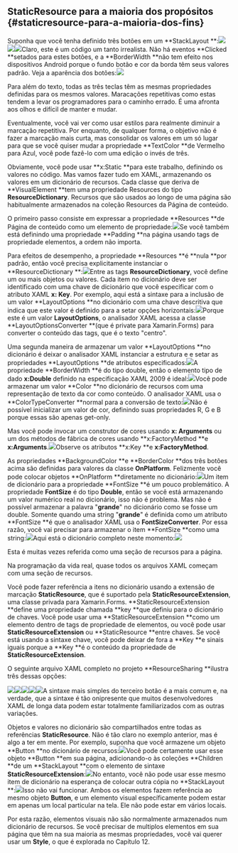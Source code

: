 ## StaticResource para a maioria dos propósitos {#staticresource-para-a-maioria-dos-fins}

Suponha que você tenha definido três botões em um **StackLayout **:![](/assets/10-20-stacklayou)![](/assets/10-20-stacklayout1)![](/assets/10-20-stacklayout3)Claro, este é um código um tanto irrealista. Não há eventos **Clicked **setados para estes botões, e a **BorderWidth **não tem efeito nos dispositivos Android porque o fundo botão e cor da borda têm seus valores padrão. Veja a aparência dos botões:![](/assets/10-21-telas)

Para além do texto, todas as três teclas têm as mesmas propriedades definidas para os mesmos valores. Maracações repetitivas como estas tendem a levar os programadores para o caminho errado. É uma afronta aos olhos e difícil de manter e mudar.

Eventualmente, você vai ver como usar estilos para realmente diminuir a marcação repetitiva. Por enquanto, de qualquer forma, o objetivo não é fazer a marcação mais curta, mas consolidar os valores em um só lugar para que se você quiser mudar a propriedade **TextColor **de Vermelho para Azul, você pode fazê-lo com uma edição o invés de três.

Obviamente, você pode usar **x:Static **para este trabalho, definindo os valores no código. Mas vamos fazer tudo em XAML, armazenando os valores em um dicionário de recursos. Cada classe que deriva de **VisualElement **tem uma propriedade Resources do tipo **ResourceDictionary**. Recursos que são usados ao longo de uma página são habitualmente armazenados na coleção Resources da Página de conteúdo.

O primeiro passo consiste em expressar a propriedade **Resources **de Página de conteúdo como um elemento de propriedade:![](/assets/10-22-resource)Se você também está definindo uma propriedade **Padding **na página usando tags de propriedade elementos, a ordem não importa.

Para efeitos de desempenho, a propriedade **Resources **é **nula **por padrão, então você precisa explicitamente instanciar o **ResourceDictionary **:![](/assets/10-23-instanciaderesource)Entre as tags **ResourceDictionary**, você define um ou mais objetos ou valores. Cada item no dicionário deve ser identificado com uma chave de dicionário que você especificar com o atributo XAML **x: Key**. Por exemplo, aqui está a sintaxe para a inclusão de um valor **LayoutOptions **no dicionário com uma chave descritiva que indica que este valor é definido para a setar opções horizontais:![](/assets/10-24-layot)Porque este é um valor **LayoutOptions**, o analisador XAML acessa a classe **LayoutOptionsConverter **\(que é private para Xamarin.Forms\) para converter o conteúdo das tags, que é o texto "centro".

Uma segunda maneira de armazenar um valor **LayoutOptions **no dicionário é deixar o analisador XAML instanciar a estrutura e e setar as propriedades **LayoutOptions **de atributos especificados:![](/assets/10-25-layoutoption)A propriedade **BorderWidth **é do tipo double, então o elemento tipo de dado **x:Double** definido na especificação XAML 2009 é ideal:![](/assets/10-26-double)Você pode armazenar um valor **Color **no dicionário de recursos com uma representação de texto da cor como conteúdo. O analisador XAML usa o **ColorTypeConverter **normal para a conversão de texto:![](/assets/10-26-color)Não é possível inicializar um valor de cor, definindo suas propriedades R, G e B porque essas são apenas get-only.

Mas você pode invocar um construtor de cores usando **x: Arguments** ou um dos métodos de fábrica de cores usando **x:FactoryMethod **e **x:Arguments**.![](/assets/10-27-xargments)Observe os atributos **x:Key **e **x:FactoryMethod**.

As propriedades **BackgroundColor **e **BorderColor **dos três botões acima são definidas para valores da classe **OnPlatform**. Felizmente você pode colocar objetos **OnPlatform **diretamente no dicionário:![](/assets/10-28-onplataform)Um item de dicionário para a propriedade **FontSize **é um pouco problemático. A propriedade **FontSize** é do tipo **Double**, então se você está armazenando um valor numérico real no dicionário, isso não é problema. Mas não é possível armazenar a palavra "**grande**" no dicionário como se fosse um double. Somente quando uma string "**grande**" é definida como um atributo **FontSize **é que o analisador XAML usa o **FontSizeConverter**. Por essa razão, você vai precisar para armazenar o item **FontSize **como uma string:![](/assets/10-28-string)Aqui está o dicionário completo neste momento:![](/assets/10-29-dicionariocompleto)

Esta é muitas vezes referida como uma seção de recursos para a página.

Na programação da vida real, quase todos os arquivos XAML começam com uma seção de recursos.

Você pode fazer referência a itens no dicionário usando a extensão de marcação **StaticResource**, que é suportado pela **StaticResourceExtension**, uma classe privada para Xamarin.Forms. **StaticResourceExtension **define uma propriedade chamada **key **que definiu para o dicionário de chaves. Você pode usar uma **StaticResourceExtension **como um elemento dentro de tags de propriedade de elementos, ou você pode usar **StaticResourceExtension** ou **StaticResource **entre chaves. Se você está usando a sintaxe chave, você pode deixar de fora a **Key **e sinais iguais porque a **Key **é o conteúdo da propriedade de **StaticResourceExtension**.

O seguinte arquivo XAML completo no projeto **ResourceSharing **ilustra três dessas opções:

![](/assets/10-30resourcesharing)![](/assets/10-30-resourcesharing1)![](/assets/10-30-resourcesharing3)![](/assets/10-30-resourcesharing4)![](/assets/10-30-resourcesharing5)A sintaxe mais simples do terceiro botão é a mais comum e, na verdade, que a sintaxe é tão onipresente que muitos desenvolvedores XAML de longa data podem estar totalmente familiarizados com as outras variações.

Objetos e valores no dicionário são compartilhados entre todas as referências **StaticResource**. Não é tão claro no exemplo anterior, mas é algo a ter em mente. Por exemplo, suponha que você armazene um objeto **Button **no dicionário de recursos:![](/assets/10-31-button)Você pode certamente usar esse objeto **Button **em sua página, adicionando-o às coleções **Children **de um **StackLayout **com o elemento de sintaxe **StaticResourceExtension**:![](/assets/10-33-stalayout)No entanto, você não pode usar esse mesmo item de dicionário na esperança de colocar outra cópia no **StackLayout **:![](/assets/10-34-stalyoutcopy)Isso não vai funcionar. Ambos os elementos fazem referência ao mesmo objeto **Button**, e um elemento visual específicamente podem estar em apenas um local particular na tela. Ele não pode estar em vários locais.

Por esta razão, elementos visuais não são normalmente armazenados num dicionário de recursos. Se você precisar de multiplos elementos em sua página que têm na sua maioria as mesmas propriedades, você vai querer usar um **Style**, o que é explorada no Capítulo 12.

